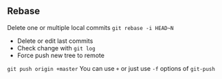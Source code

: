 Rebase
------

Delete one or multiple local commits
`git rebase -i HEAD~N`

- Delete or edit last commits
- Check change with `git log`
- Force push new tree to remote

`git push origin +master`
You can use `+` or just use `-f` options of `git-push`
